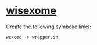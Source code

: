 # [wisexome](https://hpc.nih.gov/apps/wisexome.html)

Create the following symbolic links:
```
wexome -> wrapper.sh
```

